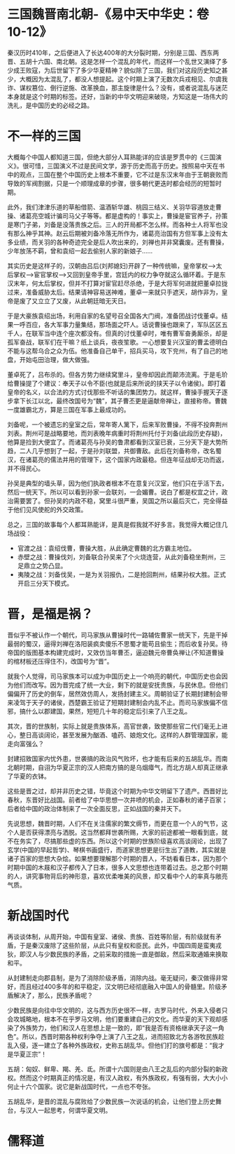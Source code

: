 # 三国魏晋南北朝-《易中天中华史：卷10-12》

秦汉历时410年，之后便进入了长达400年的大分裂时期，分别是三国、西东两晋、五胡十六国、南北朝。这是怎样一个混乱的年代，而这样一个乱世又演绎了多少成王败寇，为后世留下了多少华夏精神？貌似除了三国，我们对这段历史知之甚少，大概因为太混乱了，都没人想提起。这个时期上演了无数次兵戎相见、尔虞我诈、谋权篡位、倒行逆施、改革换血，那主旋律是什么？没有，或者说混乱与迷茫本身就是这个时期的标签。还好，当新的中华文明迎来破晓，方知这是一场伟大的洗礼，是中国历史的必经之路。

# 不一样的三国

大概每个中国人都知道三国，但绝大部分人耳熟能详的应该是罗贯中的《三国演义》。很可惜，三国演义不过是民间文学，源于历史而高于历史。按照易中天在书中的观点，三国在整个中国历史上根本不重要，它不过是东汉末年由于王朝衰败而导致的军阀割据，只是一个顺理成章的步骤，很多朝代更迭时都会经历的短暂时期。

此外，我们津津乐道的草船借箭、温酒斩华雄、桃园三结义、关羽华容道放走曹操、诸葛亮空城计骗司马父子等等。都是虚构的！事实上，曹操是宦官养子，孙策是寒门子弟，刘备是没落贵族之后。三人的开局都不怎么样。而各种士人将军也没有那么神乎其神。赵云后期被刘备冷落无所作为，诸葛亮治国有方但军事上没有太多业绩，而关羽的各种奇迹完全是后人吹出来的，刘禅也并非窝囊废。还有曹操，少年放荡不羁，曾和袁绍一起去偷别人家的新娘子……

其实历史是这样子的，汉朝由吕后(刘邦媳妇)开辟了一种传统嘛，皇帝掌权—>太后掌权—>宦官掌权—>又回到皇帝手里，宫廷内的权力争夺就这么循环着。于是东汉末年，何太后掌权，但并不打算对宦官赶尽杀绝，于是大将军何进就把董卓拉拢过来，准备威胁太后。结果请神容易送神难，董卓一来就只手遮天，胡作非为，皇帝是废了又立立了又废，从此朝廷暗无天日。

于是大豪族袁绍出场，利用自家的名望号召全国各大门阀，准备团战讨伐董卓。结果一呼百应，各大军事力量集结，那场面之吓人。话说曹操也跟来了，军队区区五千人，在联军当中连个座次都没有。但真的讨伐董卓时，唯有曹军奋勇厮杀，却是孤军奋战，联军们在干嘛？纸上谈兵，夜夜笙歌。一心想要复兴汉室的曹孟德明白不能与这帮乌合之众为伍。他准备自己单干，招兵买马，攻下兖州，有了自己的地盘，开始屯田治理，做大做强。

董卓死了，吕布杀的。但各方势力继续窝里斗，皇帝却因此而颠沛流离。于是毛玠给曹操提了个建议：奉天子以令不臣(也就是后来所说的挟天子以令诸侯)。即打着皇帝的名义，以合法的方式讨伐那些不听话的集团势力。就这样，曹操手握天子逐步拿下长江以北，最终改国号为“魏”，其子曹丕更是逼献帝禅让，直接称帝。曹魏一度雄霸北方，算是三国在军事上最成功的。

刘备呢，一个被遗忘的皇室之后，常年寄人篱下，后来军败曹操，不得不投奔荆州刘表。荆州可是战略要地，而刘表晚年病重时将荆州托付于刘备(此段历史存疑)，他算是捡到大便宜了。而诸葛亮与孙吴的鲁肃都看到汉室已衰，三分天下是大势所趋，二人几乎想到了一起，于是孙刘联盟，共御曹敌。此后在刘备称帝，改名蜀汉，在诸葛亮的儒法并用的管理下，这个国家内政最稳。但连年征战却无功而返，并不得民心。

孙吴是典型的墙头草，因为他们执政者根本不在意复兴汉室，他们只在乎活下去，然后一统天下。所以可以看到孙家一会联刘，一会媚曹。说白了都是权宜之计，政治需要罢了。但孙吴的内政不稳，窝里斗很严重，吴国之所以最后灭亡，完全得益于他们见风使舵的外交政策。

总之，三国的故事每个人都耳熟能详，是真是假我就不好多言。我觉得大概记住几场战役：
- 官渡之战：袁绍伐曹，曹操大胜，从此确定曹魏的北方霸主地位。
- 赤壁之战：曹操伐刘，刘备联合孙吴来了个火烧连营，从此刘备稳坐荆州，三足鼎立之势凸显。
- 夷陵之战：刘备伐吴，一是为关羽报仇，二是抢回荆州，结果孙权大胜。正式开启三分天下模式。

# 晋，是福是祸？

晋似乎不被认作一个朝代，司马家族从曹操时代一路辅佐曹家一统天下，先是干掉最弱的蜀汉，逼得刘禅在洛阳装疯卖傻乐不思蜀才能苟且偷生；而后收复孙吴。待帝国的版图基本构建完成时，又效仿当年曹丕，逼迫魏元帝曹奂禅让(不知道曹操的棺材板还压得住不)，改国号为“晋”。

就我个人觉得，司马家族本可以成为中国历史上一个响亮的朝代，中国历史也会因为他们而改写。因为晋完成了统一大业，剩下的就是安抚贵族，与民休息。但他们偏偏开了历史的倒车，居然效仿周人，发扬封建主义。周朝验证了长期封建制会带来凌驾于天子的诸侯，西楚霸王验证了短期封建制会内乱不止。而司马家族偏不信邪，搞什么以郡建国，果然，短短几十年的稳定后引来了八王之乱。

其次，晋的世族制，实际上就是贵族体系，高官世袭，致使那些官二代们毫无上进心，整日高谈阔论，甚至发展为酗酒、嗑药、娘炮文化。这样的人群管理国家，能走向富强么？

封建招致国家内忧外患，世袭搞的政治风气败坏，也才能有后来的五胡乱华。而南北朝时期，自诩为华夏正宗的汉人把南方搞的是乌烟瘴气，而北方胡人却真正继承了华夏的衣钵。

这些是晋之过，却并非历史之错，毕竟这个时期为中华文明留下了遗产。西晋好比春秋，东晋好比战国。前者给了中华思想一次井喷的机会，正如春秋的诸子百家；后者给中国的政治体制来了一次全面反思，正如战国的秦并天下。

先说思想，魏晋时期，人们不在关注儒家的繁文缛节，而更在意一个人的气节，这个人是否获得漂亮与洒脱。这当然都拜世袭所赐，大家的前途都被一眼看到底，就不在务实了，尽搞那些虚的东西。所以这个时期的世族阶级喜欢高谈阔论，出现了玄学(中国的早起哲学)、琴棋书画盛行，而道家思想更是衍生出了道教，其实就是诸子百家的思想大杂烩。如果想要理解那个时期的晋人，不妨看看日本，因为那个时期中国的木屐和汉子都传入了日本，很多人文思想也连带着过去。总之那个时期的人，讲究事物背后的神形意，喜欢优柔唯美的风景，却又看中个人的率真与敞亮气质。

# 新战国时代

再谈谈体制，从周开始，中国有皇室、诸侯、贵族、百姓等阶层，有阶级就有矛盾，于是秦汉废除了这些阶层，从此只有皇权和臣民。此外，中国四周是蛮夷戎狄，即汉人与少数民族的矛盾，之前采取的措施一直是御敌，然后采取通婚来换取和平。

从封建制走向郡县制，是为了消除阶级矛盾，消除内战。毫无疑问，秦汉做得非常好，而且经过400多年的和平稳定，汉文明已经彻底融入中国人的骨髓里。阶级矛盾解决了，那么，民族矛盾呢？

少数民族是向往中华文明的，这与西方历史很不一样，古罗马时代，外来入侵者只会攻城略地，根本不在乎罗马文明，他们要重建自己的文化。而华夏的天下观却感染了外族势力，他们和汉人在思想上是一致的，即“我是否有资格继承天子这一角色”。所以，西晋时期各种权利争夺上演了八王之乱，进而招致北方各游牧民族趁乱入侵，逐一建立了各种外族政权，史称五胡乱华。但他们打的旗号都是：“我才是华夏正宗”！

五胡：匈奴、鲜卑、羯、羌、氐。所谓十六国则是由八王之乱后的内部分裂的新政权。然而这个时期真正的情况是，有汉人政权，有外族政权，有强有弱，大大小小何止十六个国家。说它是新战国时代，一点也不夸张。

五胡乱华，是晋的混乱与腐败给了少数民族一次说话的机会，让他们登上历史舞台，与汉人一起思考，何谓华夏文明。

# 儒释道